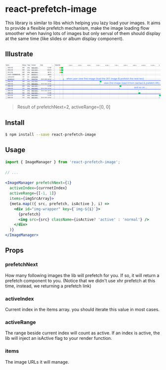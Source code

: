 # react-prefetch-image

 This library is similar to libs which helping you lazy load your images. It aims to provide a flexible prefetch mechanism, make the image loading flow smoother when having lots of images but only serval of them should display at the same time (like slides or album display component).

## Illustrate

![Illustrate by timeline](/public/figure1.png)

> Result of prefetchNext=2, activeRange=[0, 0]

## Install

```sh
$ npm install --save react-prefetch-image
```

## Usage

```jsx
import { ImageManager } from 'react-prefetch-image';

// ...

<ImageManager prefetchNext={1}
  activeIndex={currnetIndex}
  activeRange={[-1, 1]}
  items={imgSrcArray}>
  {meta.map(({ src, prefetch, isActive }, i) =>
    <div id="img-wrapper" key={`img-${i}`}>
      {prefetch}
      <img src={src} className={isActive? 'active' : 'normal'} />
    </div>
  )}
</ImageManager>

```

## Props

### prefetchNext

How many following images the lib will prefetch for you. If so, it will return a prefetch component to you. (Notice that we didn't use xhr prefetch at this time, instead, we returning a prefetch link)

### activeIndex

Current index in the items array. you should iterate this value in most cases.

### activeRange

The range beside current index will count as active. If an index is active, the lib will inject an isActive flag to your render function.

### items

The image URLs it will manage.
